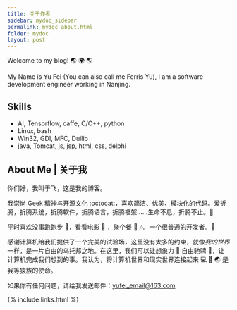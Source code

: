 ```yaml
---
title: 关于作者
sidebar: mydoc_sidebar
permalink: mydoc_about.html
folder: mydoc
layout: post
---
```


Welcome to my blog! :earth_asia: :earth_africa: :earth_americas:

My Name is Yu Fei (You can also call me Ferris Yu), I am a software development engineer working in Nanjing.

## Skills

- AI, Tensorflow, caffe, C/C++, python
- Linux, bash
- Win32, GDI, MFC, Duilib
- java, Tomcat, js, jsp, html, css, delphi


<!--more-->

## About Me | 关于我

你们好，我叫于飞，这是我的博客。

我崇尚 Geek 精神与开源文化 :octocat:，喜欢简洁、优美、模块化的代码。爱折腾，折腾系统，折腾软件，折腾语言，折腾框架……生命不息，折腾不止。:muscle:

平时喜欢没事跑跑步 :runner:，看看电影 :movie_camera: ，聚个餐 :rice: :notes:。一个很普通的开发者。:see_no_evil:

感谢计算机给我们提供了一个完美的试验场，这里没有太多的约束，就像*我的世界*一样，是一片自由的乌托邦之地。在这里，我们可以让想象力 :thought_balloon: 自由驰骋 :rocket:，让计算机完成我们想到的事。我认为，将计算机世界和现实世界连接起来 :computer: :link: :earth_asia: 是我等猿族的使命。

如果你有任何问题，请给我发送邮件：[yufei_email@163.com](mailto:yufei_email@163.com)

{% include links.html %}

